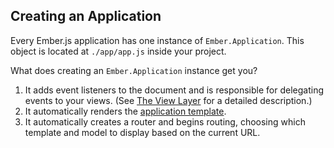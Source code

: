 ## Creating an Application
Every Ember.js application has one instance of `Ember.Application`.
This object is located at `./app/app.js` inside your project.

What does creating an `Ember.Application` instance get you?

1. It adds event listeners to the document and is responsible for
   delegating events to your views. (See [The View
   Layer](understanding-ember/the-view-layer)
  for a detailed description.)
1. It automatically renders the [application
   template](templates/the-application-template).
1. It automatically creates a router and begins routing, choosing which
   template and model to display based on the current URL.
